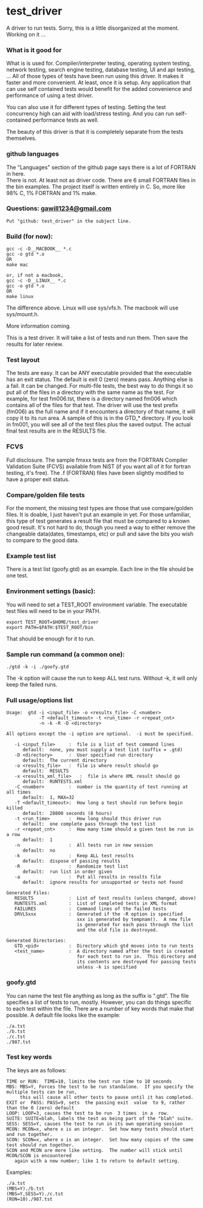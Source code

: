 # test_driver
A driver to run tests.
Sorry, this is a little disorganized at the moment. Working on it ...

### What is it good for
What is is used for.  Compiler/interpreter testing, operating system testing,
network testing, search engine testing, database testing, UI and api testing,
...  All of those types of tests have been run using this driver.  It makes
it faster and more convenient.  At least, once it is setup.  Any application
that can use self contained tests would benefit for the added convenience and
performance of using a test driver.

You can also use it for different types of testing.  Setting the test concurrency
high can aid with load/stress testing.  And you can run self-contained performance
tests as well.

The beauty of this driver is that it is completely separate from the tests 
themselves.

### github languages
The "Languages" section of the github page says there is a lot of FORTRAN in here.  
There is not.  At least not as driver code.
There are 6 small FORTRAN files in the bin examples.  The project itself is
written entirely in C.  So, more like 98% C, 1% FORTRAN and 1% make.

### Questions: gawill1234@gmail.com
```
Put "github: test_driver" in the subject line.
```

### Build (for now):
```
gcc -c -D__MACBOOK__ *.c
gcc -o gtd *.o
OR
make mac

or, if not a macbook,
gcc -c -D__LINUX__ *.c
gcc -o gtd *.o
OR
make linux
```
The difference above.  Linux will use sys/vfs.h.   The macbook will use sys/mount.h.

More information coming.

This is a test driver.  It will take a list of tests and run them.  Then save the results for
later review.

### Test layout
The tests are easy.  It can be ANY executable provided that the executable has an exit status.
The default is exit 0 (zero) means pass.  Anything else is a fail.  It can be changed.
For multi-file tests, the best way to do things it so put all of the files in a directory with the
same name as the test.  For example, for test fm006.tst, there is a directory named fm006 which
contains all of the files for that test.  The driver will use the test prefix (fm006) as the full
name and if it encounters a directory of that name, it will copy it to its run  area.  A sample  of
this is in the GTD_* directory.  If you look in fm001, you will see all of the test files plus the
saved output.  The actual final test results are in the RESULTS file.

### FCVS
Full disclosure.  The sample fmxxx tests are from the FORTRAN Compiler Validation Suite (FCVS) available
from NiST (if you want all of it for fortran testing, it's free).  The .f (FORTRAN) files have been slightly
modified to have a proper exit status.

### Compare/golden file tests
For the moment, the missing test types are those that use compare/golden files.  It is doable, I just haven't
put an example in yet.  For those unfamiliar, this type of test generates a result file that must be 
compared to a known good result.  It's not hard to do, though you need a way to either remove the changeable
data(dates, timestamps, etc) or pull and save the bits you wish to compare to the good data.

### Example test list
There is a test list (goofy.gtd) as an example.  Each line in the file should be one test.

### Environment settings (basic):
You will need to set a TEST_ROOT environment variable.
The executable test files will need to be in your PATH.
```
export TEST_ROOT=$HOME/test_driver
export PATH=$PATH:$TEST_ROOT/bin
```
That should be enough for it to run.

### Sample run command (a common one):
```
./gtd -k -i ./goofy.gtd
```
The -k option will cause the run to keep ALL test runs.  Without -k, it will only keep  the failed
runs.

### Full usage/options list
```
Usage:  gtd -i <input_file> -o <results_file> -C <number>
            -T <default_timeout> -t <run_time> -r <repeat_cnt>
            -n -k -R -D <directory>

All options except the -i option are optional.  -i must be specified.

   -i <input_file>     :  file is a list of test command lines
      default:  none, you must supply a test list (suffix = .gtd)
   -D <directory>      :  User specified run directory
      default:  The current directory
   -o <results_file>   :  file is where result should go
      default:  RESULTS
   -x <results_xml_file>   :  file is where XML result should go
      default:  RUNTESTS.xml
   -C <number>         :  number is the quantity of test running at all times
      default:  1, MAX=32
   -T <default_timeout>:  How long a test should run before begin killed
      default:  28800 seconds (8 hours)
   -t <run_time>       :  How long should this driver run
      default:  one complete pass through the test list
   -r <repeat_cnt>     :  How many time should a given test be run in a row
      default:  1
   -n                  :  All tests run in new session
      default:  no
   -k                  :  Keep ALL test results
      default:  dispose of passing results
   -R                  :  Randomize test list
      default:  run list in order given
   -a                  :  Put all results in results file
      default:  ignore results for unsupported or tests not found

Generated Files:
   RESULTS             :  List of test results (unless changed, above)
   RUNTESTS.xml        :  List of completed tests in XML format
   FAILURES            :  Command lines of the failed tests
   DRVLSxxx            :  Generated if the -R option is specified
                          xxx is generated by tempnam().  A new file
                          is generated for each pass through the list
                          and the old file is destroyed.

Generated Directories:
   GTD_<pid>           :  Directory which gtd moves into to run tests
   <test_name>         :  A directory named after the test is created
                          for each test to run in.  This directory and
                          its contents are destroyed for passing tests
                          unless -k is specified
```

### goofy.gtd
You can name the test file anything as long as the suffix is ".gtd".
The file specifies a list of tests to run, mostly.  However, you can do things specific
to each test within the file.  There are a number of key words that make that possible.
A default file looks like the example:
```
./a.tst
./b.tst
./c.tst
./987.tst
```
### Test key words
The keys are as follows:
```
TIME or RUN:  TIME=10, limits the test run time to 10 seconds
MBS: MBS=Y, Forces the test to be run standalone.  If you specify the multiple tests can be run,
     this will cause all other tests to pause until it has completed.
EXIT or  PASS: PASS=9, sets  the passing exit  value  to 9, rather than the 0 (zero) default
LOOP: LOOP=3, causes the test to be run  3 times  in a  row.
SUITE: SUITE=blah, labels the test as being part of the "blah" suite.
SESS: SESS=Y, causes the test to run in its own operating session
MCON: MCON=x, where x is an integer.  Set how many tests should start and run together.
SCON: SCON=x, where x is an integer.  Set how many copies of the same test should run together.
SCON and MCON are more like setting.  The number will stick until MCON/SCON is encountered
   again with a new number; like 1 to return to default setting.
```
Examples:
```
./a.tst
(MBS=Y)./b.tst
(MBS=Y,SESS=Y)./c.tst
(RUN=10)./987.tst
```
